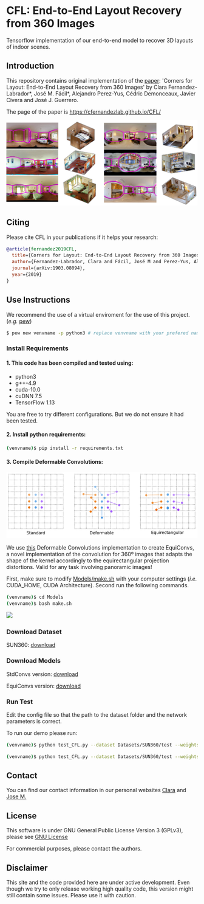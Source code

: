 # CFL: End-to-End Layout Recovery from 360 Images
Tensorflow implementation of our end-to-end model to recover 3D layouts of indoor scenes.

## Introduction
This repository contains original implementation of the [paper](https://arxiv.org/abs/1903.08094): 'Corners for Layout: End-to-End Layout Recovery from 360 Images' by Clara Fernandez-Labrador*, José M. Fácil*, Alejandro Perez-Yus, Cédric Demonceaux, Javier Civera and José J. Guerrero.

The page of the paper is https://cfernandezlab.github.io/CFL/ 

<p align="center">
<img src='img/layouts.png' width=900>
  </p>

## Citing
Please cite CFL in your publications if it helps your research:
```bibtex
@article{fernandez2019CFL,
  title={Corners for Layout: End-to-End Layout Recovery from 360 Images},
  author={Fernandez-Labrador, Clara and Fácil, José M and Perez-Yus, Alejandro and Demonceaux, Cédric and Civera, Javier and Guerrero, José J},
  journal={arXiv:1903.08094},
  year={2019}
}
```

## Use Instructions
We recommend the use of a virtual enviroment for the use of this project. (*e.g.* [pew](https://github.com/berdario/pew))
```bash
$ pew new venvname -p python3 # replace venvname with your prefered name (it also works with python 2.7)
```
### Install Requirements
#### 1. This code has been compiled and tested using:
  - python3
  - g++-4.9
  - cuda-10.0
  - cuDNN 7.5
  - TensorFlow 1.13
 
 You are free to try different configurations. But we do not ensure it had been tested.
#### 2. Install  python requirements:
  ```bash
  (venvname)$ pip install -r requirements.txt
  ```
#### 3. Compile Deformable Convolutions:

<img src='img/equiconv.png' width=550>

  We use [this](https://github.com/Zardinality/TF_Deformable_Net) Deformable Convolutions implementation to create EquiConvs, a novel implementation of the convolution for 360º images that adapts the shape of the kernel accordingly to the equirectangular projection distortions. Valid for any task involving panoramic images!
  
  First, make sure to modify [Models/make.sh](Models/make.sh) with your computer settings (*i.e.* CUDA_HOME, CUDA Architecture). Second run the following commands.
  ```bash
  (venvname)$ cd Models
  (venvname)$ bash make.sh
  ```

<img src='img/movie.gif' width=400>

### Download Dataset
SUN360: [download](http://webdiis.unizar.es/~jmfacil/cfl/sun360)

### Download Models
StdConvs version: [download](http://webdiis.unizar.es/~jmfacil/cfl/stdconvs)

EquiConvs version: [download](http://webdiis.unizar.es/~jmfacil/cfl/equiconvs)
### Run Test
Edit the config file so that the path to the dataset folder and the network parameters is correct.

To run our demo please run:
```bash
(venvname)$ python test_CFL.py --dataset Datasets/SUN360/test --weights Weights/StdConvs/model.ckpt --network StdConvs --results results_std # Runs the test examples with Standard Convolutions and save results in 'results_std'
```
```bash
(venvname)$ python test_CFL.py --dataset Datasets/SUN360/test --weights Weights/EquiConvs/model.ckpt --network EquiConvs --results results_equi --network EquiConvs # Runs the test examples with Equirectangular Convolutions and save results in 'results_equi'
```
## Contact
You can find our contact information in our personal websites [Clara](https://cfernandezlab.github.io) and [Jose M.](http://webdiis.unizar.es/~jmfacil/)

## License 
This software is under GNU General Public License Version 3 (GPLv3), please see [GNU License](http://www.gnu.org/licenses/gpl.html)

For commercial purposes, please contact the authors.


## Disclaimer

This site and the code provided here are under active development. Even though we try to only release working high quality code, this version might still contain some issues. Please use it with caution.
